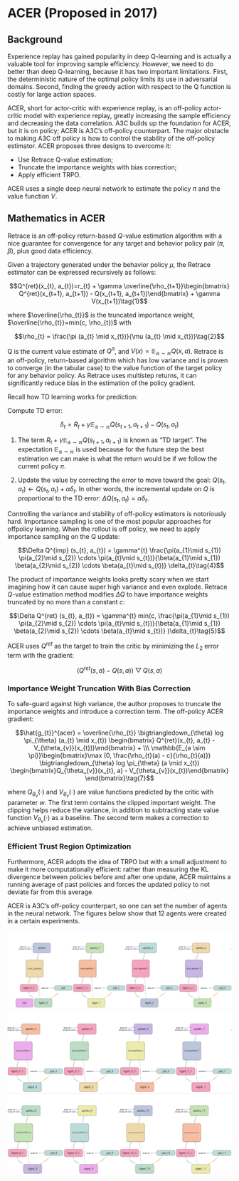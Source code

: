 # ACER (Proposed in 2017)

## Background

Experience replay has gained popularity in deep Q-learning and is actually a valuable tool for improving sample efficiency. However, we need to do better than deep Q-learning, because it has two important limitations. First, the deterministic nature of the optimal policy limits its use in adversarial domains. Second, finding the greedy action with respect to the Q function is costly for large action spaces.

ACER, short for actor-critic with experience replay, is an off-policy actor-critic model with experience replay, greatly increasing the sample efficiency and decreasing the data correlation. A3C builds up the foundation for ACER, but it is on policy; ACER is A3C’s off-policy counterpart. The major obstacle to making A3C off policy is how to control the stability of the off-policy estimator. ACER proposes three designs to overcome it:

- Use Retrace Q-value estimation;
- Truncate the importance weights with bias correction;
- Apply efficient TRPO.

ACER uses a single deep neural network to estimate the policy $\pi$ and the value function $V$.

## Mathematics in ACER

Retrace is an off-policy return-based $Q$-value estimation algorithm with a nice guarantee for convergence for any target and behavior policy pair ($\pi$, $\beta$), plus good data efficiency.

Given a trajectory generated under the behavior policy $\mu$, the Retrace estimator can be expressed recursively as follows:

$$Q^{ret}(x_{t}, a_{t})=r_{t} + \gamma \overline{\rho_{t+1}}\begin{bmatrix} Q^{ret}(x_{t+1}, a_{t+1}) - Q(x_{t+1}, a_{t+1})\end{bmatrix} + \gamma V(x_{t+1})\tag{1}$$

where $\overline{\rho_{t}}$ is the truncated importance weight, $\overline{\rho_{t}}=min(c, \rho_{t})$ with 

$$\rho_{t} = \frac{\pi (a_{t} \mid x_{t})}{\mu (a_{t} \mid x_{t})}\tag{2}$$

Q is the current value estimate of $Q^{\pi}$, and $V (x) = \mathbb{E_{a \sim \pi}} Q(x, a)$. Retrace is an off-policy, return-based algorithm which has low variance and is proven to converge (in the tabular case) to the value function of the
target policy for any behavior policy. As Retrace uses multistep returns, it can significantly reduce bias in the estimation of the policy gradient.

Recall how TD learning works for prediction:

Compute TD error: 

$$\delta_{t}=R_{t}+\gamma \mathbb{E_{a \sim \pi}}Q(s_{t+1},a_{t+1})−Q(s_{t},a_{t})\tag{3}$$

1. The term $R_{t}+\gamma \mathbb{E_{a \sim \pi}}Q(s_{t+1},a_{t+1})$ is known as “TD target”. The expectation $\mathbb{E_{a \sim \pi}}$ is used because for the future step the best estimation we can make is what the return would be if we follow the current policy $\pi$.

2. Update the value by correcting the error to move toward the goal: $Q(s_{t},a_{t}) \leftarrow Q(s_{t},a_{t})+\alpha \delta_{t}$. In other words, the incremental update on $Q$ is proportional to the TD error: $\Delta Q(s_{t},a_{t})=\alpha \delta_{t}$.

Controlling the variance and stability of off-policy estimators is notoriously hard. Importance sampling is one of the most popular approaches for offpolicy learning. When the rollout is off policy, we need to apply importance sampling on the Q update:

$$\Delta Q^{imp} (s_{t}, a_{t}) = \gamma^{t}  \frac{\pi(a_{1}\mid s_{1}) \pi(a_{2}\mid s_{2}) \cdots \pi(a_{t}\mid s_{t})}{\beta(a_{1}\mid s_{1}) \beta(a_{2}\mid s_{2}) \cdots \beta(a_{t}\mid s_{t})} \delta_{t}\tag{4}$$

The product of importance weights looks pretty scary when we start imagining how it can cause super high variance and even explode. Retrace $Q$-value estimation method modifies $\Delta Q$ to have importance weights truncated by no more than a constant $c$:

$$\Delta Q^{ret} (s_{t}, a_{t}) = \gamma^{t} min(c, \frac{\pi(a_{1}\mid s_{1}) \pi(a_{2}\mid s_{2}) \cdots \pi(a_{t}\mid s_{t})}{\beta(a_{1}\mid s_{1}) \beta(a_{2}\mid s_{2}) \cdots \beta(a_{t}\mid s_{t})} )\delta_{t}\tag{5}$$

ACER uses $Q^{ret}$ as the target to train the critic by minimizing the $L_{2}$ error term with the gradient: 

$$(Q^{ret}(s,a)−Q(s,a))\bigtriangledown Q(s,a)\tag{6}$$

### Importance Weight Truncation With Bias Correction

To safe-guard against high variance, the author proposes to truncate the importance weights and introduce a correction term. The off-policy ACER gradient:

$$\hat{g_{t}}^{acer} = \overline{\rho_{t}} \bigtriangledown_{\theta} log \pi_{\theta} (a_{t} \mid x_{t}) \begin{bmatrix} Q^{ret}(x_{t}, a_{t} - V_{\theta_{v}}(x_{t}))\end{bmatrix} + \\\
\mathbb{E_{a \sim \pi}}\begin{bmatrix}\max (0, \frac{\rho_{t}(a) - c}{\rho_{t}(a)}) \bigtriangledown_{\theta} log \pi_{\theta} (a \mid x_{t}) \begin{bmatrix}Q_{\theta_{v}}(x_{t}, a) - V_{\theta_{v}}(x_{t})\end{bmatrix} \end{bmatrix}\tag{7}$$

where $Q_{\theta_{v}}(\cdot)$ and $V_{\theta_{v}}(\cdot)$ are value functions predicted by the critic with parameter $w$. The first term contains the clipped important weight. The clipping helps reduce the variance, in addition to subtracting state value function $V_{\theta_{v}}(\cdot)$ as a baseline. The second term makes a correction to achieve unbiased estimation.

### Efficient Trust Region Optimization

Furthermore, ACER adopts the idea of TRPO but with a small adjustment to make it more computationally efficient: rather than measuring the KL divergence between policies before and after one update, ACER maintains a running average of past policies and forces the updated policy to not deviate far from this average.

ACER is A3C’s off-policy counterpart, so one can set the number of agents in the neural network. The figures below show that 12 agents were created in a certain experiments.

![agent0-3](https://github.com/colin-zgf/RL-Algorithms/blob/master/images/ACER_result/agent0-3.png)
![agent4-7](https://github.com/colin-zgf/RL-Algorithms/blob/master/images/ACER_result/4-7.png)
![agent8-11](https://github.com/colin-zgf/RL-Algorithms/blob/master/images/ACER_result/8-11.png)

